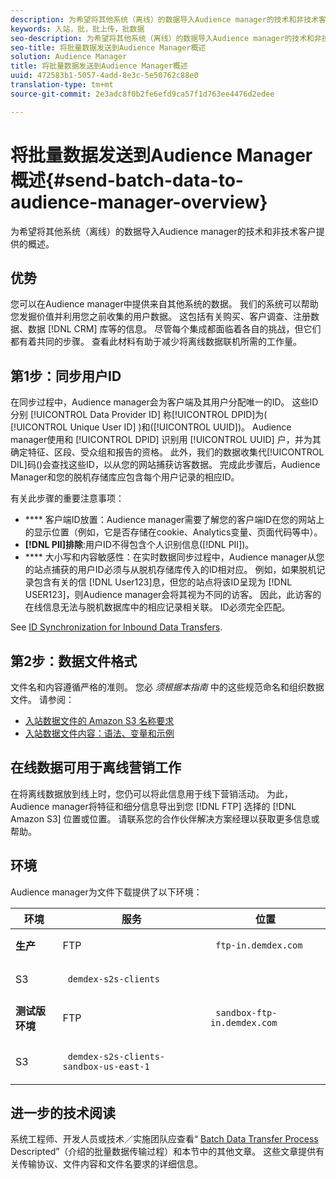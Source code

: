 ```yaml
---
description: 为希望将其他系统（离线）的数据导入Audience manager的技术和非技术客户提供的概述。
keywords: 入站，批，批上传，批数据
seo-description: 为希望将其他系统（离线）的数据导入Audience manager的技术和非技术客户提供的概述。 为此，请使用Audience manager中的批量上传选项。
seo-title: 将批量数据发送到Audience Manager概述
solution: Audience Manager
title: 将批量数据发送到Audience Manager概述
uuid: 472583b1-5057-4add-8e3c-5e50762c88e0
translation-type: tm+mt
source-git-commit: 2e3adc8f0b2fe6efd9ca57f1d763ee4476d2edee

---
```



# 将批量数据发送到Audience Manager概述{#send-batch-data-to-audience-manager-overview}

为希望将其他系统（离线）的数据导入Audience manager的技术和非技术客户提供的概述。

## 优势

<!-- c_offline_to_online.xml -->

您可以在Audience manager中提供来自其他系统的数据。 我们的系统可以帮助您发掘价值并利用您之前收集的用户数据。 这包括有关购买、客户调查、注册数据、数据 [!DNL CRM] 库等的信息。 尽管每个集成都面临着各自的挑战，但它们都有着共同的步骤。 查看此材料有助于减少将离线数据联机所需的工作量。

## 第1步：同步用户ID

在同步过程中，Audience manager会为客户端及其用户分配唯一的ID。 这些ID分别 [!UICONTROL Data Provider ID] 称[!UICONTROL DPID]为( [!UICONTROL Unique User ID] )和([!UICONTROL UUID])。 Audience manager使用和 [!UICONTROL DPID] 识别用 [!UICONTROL UUID] 户，并为其确定特征、区段、受众组和报告的资格。 此外，我们的数据收集代[!UICONTROL DIL]码()会查找这些ID，以从您的网站捕获访客数据。 完成此步骤后，Audience Manager和您的脱机存储库应包含每个用户记录的相应ID。

有关此步骤的重要注意事项：

* **** 客户端ID放置：Audience manager需要了解您的客户端ID在您的网站上的显示位置（例如，它是否存储在cookie、Analytics变量、页面代码等中）。
* **[!DNL PII]排除**:用户ID不得包含个人识别信息([!DNL PII])。
* **** 大小写和内容敏感性：在实时数据同步过程中，Audience manager从您的站点捕获的用户ID必须与从脱机存储库传入的ID相对应。 例如，如果脱机记录包含有关的信 [!DNL User123]息，但您的站点将该ID呈现为 [!DNL USER123]，则Audience manager会将其视为不同的访客。 因此，此访客的在线信息无法与脱机数据库中的相应记录相关联。 ID必须完全匹配。

See [ID Synchronization for Inbound Data Transfers](../../../integration/sending-audience-data/batch-data-transfer-explained/id-sync-http.md).

<!-- 

<p> <b>Step 2: Create a Translation File</b> </p> 
<p>A translation file classifies data according to uniform and logical hierarchy. It is a taxonomy that helps you organize information from general categories (e.g., geography) to more precise classifications (e.g., <i>geography > United States > New York</i>). Also, it labels data with to easy to understand names such as "gender=male" or "color=green" instead of with your internal SKUs, abbreviations, or other names. The file lets Audience Manager display this information in a readable, logical manner. You and your data partners must create and share the translation file with Audience Manager before any real-time or server-to-server data transfers can begin. You can update this file on a schedule relevant to your business needs. </p> 
<p>Important considerations about this step: </p> 
<ul id="ul_6A05AECB0BD649B1BF1B34058E9008E2"> 
 <li id="li_39817ED898F14156A77FCAC066FE0968"> <b>Create a comprehensive list:</b> The translation file must include all the possible values that can be passed in on a particular key. For example, if you have category key called "color" and it accepts the values "red," "green," and "blue," the translation file must contain <i>all</i> those elements. </li> 
 <li id="li_19CAD7683BCF45278E2991C1EDBC9903"> <b>Case and content sensitivity:</b> The key-values in the file must match the values actually passed in to Audience Manager from your website. </li> 
</ul> 
<p>See DATA TRANSLATION FILE. </p>

 -->

## 第2步：数据文件格式

文件名和内容遵循严格的准则。 您必 *须根据本指南* 中的这些规范命名和组织数据文件。 请参阅：

* [入站数据文件的 Amazon S3 名称要求](../../../integration/sending-audience-data/batch-data-transfer-explained/inbound-s3-filenames.md)
* [入站数据文件内容：语法、变量和示例](../../../integration/sending-audience-data/batch-data-transfer-explained/inbound-file-contents.md)

## 在线数据可用于离线营销工作

在将离线数据放到线上时，您仍可以将此信息用于线下营销活动。 为此，Audience manager将特征和细分信息导出到您 [!DNL FTP] 选择的 [!DNL Amazon S3] 位置或位置。 请联系您的合作伙伴解决方案经理以获取更多信息或帮助。

## 环境

Audience manager为文件下载提供了以下环境：

<table id="table_A61AA64578944B23B5A7355F2A76E882"> 
 <thead> 
  <tr> 
   <th colname="col1" class="entry"> 环境 </th> 
   <th colname="col02" class="entry"> 服务 </th> 
   <th colname="col2" class="entry"> 位置 </th> 
  </tr> 
 </thead>
 <tbody> 
  <tr> 
   <td colname="col1" morerows="1"> <b>生产</b> </td> 
   <td colname="col02"> FTP </td> 
   <td colname="col2"> <p> <code> ftp-in.demdex.com</code> </p> </td> 
  </tr> 
  <tr> 
   <td colname="col02"> S3 </td> 
   <td colname="col2"> <p> <code> demdex-s2s-clients</code> </p> </td> 
  </tr> 
  <tr> 
   <td colname="col1" morerows="1"> <b>测试版环境</b> </td> 
   <td colname="col02"> FTP </td> 
   <td colname="col2"> <p><code> sandbox-ftp-in.demdex.com</code> </p> </td> 
  </tr> 
  <tr> 
   <td colname="col02"> S3 </td> 
   <td colname="col2"> <p> <code> demdex-s2s-clients-sandbox-us-east-1</code> </p> </td> 
  </tr> 
 </tbody> 
</table>

## 进一步的技术阅读

系统工程师、开发人员或技术／实施团队应查看“ [Batch Data Transfer Process](../../../integration/sending-audience-data/batch-data-transfer-explained/batch-data-transfer-explained.md) Descripted”（介绍的批量数据传输过程）和本节中的其他文章。 这些文章提供有关传输协议、文件内容和文件名要求的详细信息。